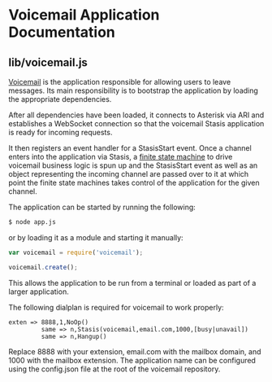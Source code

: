 # Voicemail Application Documentation

## lib/voicemail.js

[Voicemail](https://github.com/asterisk/node-voicemail) is the application responsible for allowing users to leave messages. Its main responsibility is to bootstrap the application by loading the appropriate dependencies.

After all dependencies have been loaded, it connects to Asterisk via ARI and establishes a WebSocket connection so that the voicemail Stasis application is ready for incoming requests.

It then registers an event handler for a StasisStart event. Once a channel enters into the application via Stasis, a [finite state machine](https://github.com/asterisk/node-voicemail-fsm) to drive voicemail business logic is spun up and the StasisStart event as well as an object representing the incoming channel are passed over to it at which point the finite state machines takes control of the application for the given channel.

The application can be started by running the following:

```bash
$ node app.js
```

or by loading it as a module and starting it manually:

```JavaScript
var voicemail = require('voicemail');

voicemail.create();
```

This allows the application to be run from a terminal or loaded as part of a larger application.

The following dialplan is required for voicemail to work properly:

```
exten => 8888,1,NoOp()
         same => n,Stasis(voicemail,email.com,1000,[busy|unavail])
         same => n,Hangup()
```

Replace 8888 with your extension, email.com with the mailbox domain, and 1000 with the mailbox extension. The application name can be configured using the config.json file at the root of the voicemail repository.
